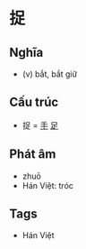 # 捉

## Nghĩa

* (v) bắt, bắt giữ

## Cấu trúc
* 捉 = [手](手.md) [足](足.md)

## Phát âm

* zhuō
* Hán Việt: tróc

## Tags
* Hán Việt

<script>window.HANZI_FIELD='捉';</script>
